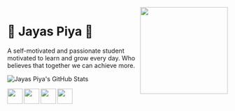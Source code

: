 <img align='right' src='https://github.com/zayazzp/zayazzp/blob/master/assets/markdown/github.gif' width='200"'>

# :pizza: Jayas Piya :pizza:

A self-motivated and passionate student motivated to learn and grow every day. Who believes that together we can achieve more.

![Jayas Piya's GitHub Stats](https://github-readme-stats.vercel.app/api?username=zayazzp&show_icons=true&include_all_commits=false)

[<img align='left' src='https://github.com/zayazzp/zayazzp/blob/master/assets/icons/facebook.png' width='35"'>][facebook]
[<img align='left' src='https://github.com/zayazzp/zayazzp/blob/master/assets/icons/instagram.png' width='35"'>][instagram]
[<img align='left' src='https://github.com/zayazzp/zayazzp/blob/master/assets/icons/linkedin.png' width='35"'>][linkedin]
[<img align='left' src='https://github.com/zayazzp/zayazzp/blob/master/assets/icons/twitter.png' width='35"'>][twitter]

[facebook]: https://www.facebook.com/Zayazz.p
[instagram]: https://www.instagram.com/zayazz.p/
[linkedin]: https://www.linkedin.com/in/jayas-piya-b58040159/
[twitter]: https://twitter.com/PiyaJayas
